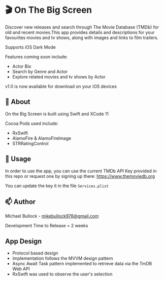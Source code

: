 # 
# 🎬 On The Big Screen

Discover new releases and search through The Movie Database (TMDb) for old and recent movies.This app provides details and descriptions for your favourites movies and tv shows, along with images and links to film trailers.

Supports iOS Dark Mode

Features coming soon include:
- Actor Bio
- Search by Genre and Actor
- Explore related movies and tv shows by Actor

v1.0 is now available for download on your iOS devices

## 🔎 About

On the Big Screen is built using Swift and XCode 11

Cocoa Pods used include:

- RxSwift
- AlamoFire & AlamoFireImage
- STRRatingControl

## 🔧 Usage

In order to use the app, you can use the current TMDb API Key provided in this repo or request one by signing up there:
https://www.themoviedb.org

You can update the key it in the file `Services.plist`

## 📫 Author

Michael Bullock - <mikebullock976@gmail.com>

Development Time to Release = 2 weeks

## App Design

- Protocol based design 
- Implementation follows the MVVM design pattern
- Async Await Task pattern implemented to retrieve data via the TmDB Web API
- RxSwift was used to observe the user's selection
